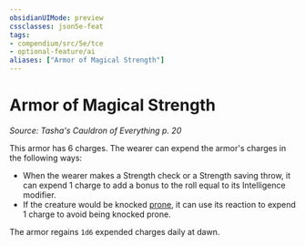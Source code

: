 ```yaml
---
obsidianUIMode: preview
cssclasses: json5e-feat
tags:
- compendium/src/5e/tce
- optional-feature/ai
aliases: ["Armor of Magical Strength"]
---
```

# Armor of Magical Strength
*Source: Tasha's Cauldron of Everything p. 20*  

This armor has 6 charges. The wearer can expend the armor's charges in the following ways:

- When the wearer makes a Strength check or a Strength saving throw, it can expend 1 charge to add a bonus to the roll equal to its Intelligence modifier.  
- If the creature would be knocked [prone](/Systems/5e/rules/conditions.md#prone), it can use its reaction to expend 1 charge to avoid being knocked prone.  

The armor regains `1d6` expended charges daily at dawn.